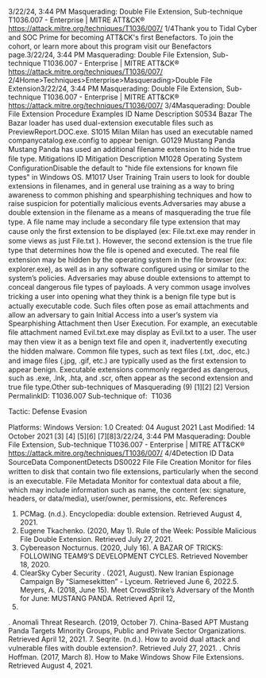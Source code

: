 3/22/24, 3:44 PM Masquerading: Double File Extension, Sub-technique T1036.007 - Enterprise | MITRE ATT&CK®
https://attack.mitre.org/techniques/T1036/007/ 1/4Thank you to Tidal Cyber and SOC Prime for becoming ATT&CK's ﬁrst Benefactors. To join the cohort, or learn more about this program visit our
Benefactors page.3/22/24, 3:44 PM Masquerading: Double File Extension, Sub-technique T1036.007 - Enterprise | MITRE ATT&CK®
https://attack.mitre.org/techniques/T1036/007/ 2/4Home>Techniques>Enterprise>Masquerading>Double File Extension3/22/24, 3:44 PM Masquerading: Double File Extension, Sub-technique T1036.007 - Enterprise | MITRE ATT&CK®
https://attack.mitre.org/techniques/T1036/007/ 3/4Masquerading: Double File Extension
Procedure Examples
ID Name Description
S0534 Bazar The Bazar loader has used dual-extension executable ﬁles such as PreviewReport.DOC.exe.
S1015 Milan Milan has used an executable named companycatalog.exe.config to appear benign.
G0129 Mustang Panda Mustang Panda has used an additional ﬁlename extension to hide the true ﬁle type.
Mitigations
ID Mitigation Description
M1028 Operating System
ConﬁgurationDisable the default to "hide ﬁle extensions for known ﬁle types" in Windows OS.
M1017 User Training Train users to look for double extensions in ﬁlenames, and in general use training as a way to bring
awareness to common phishing and spearphishing techniques and how to raise suspicion for
potentially malicious events.Adversaries may abuse a double extension in the ﬁlename as a means of masquerading the true ﬁle type. A ﬁle name may include a
secondary ﬁle type extension that may cause only the ﬁrst extension to be displayed (ex: File.txt.exe may render in some views as just
File.txt ). However, the second extension is the true ﬁle type that determines how the ﬁle is opened and executed. The real ﬁle extension
may be hidden by the operating system in the ﬁle browser (ex: explorer.exe), as well as in any software conﬁgured using or similar to the
system’s policies.
Adversaries may abuse double extensions to attempt to conceal dangerous ﬁle types of payloads. A very common usage involves tricking a
user into opening what they think is a benign ﬁle type but is actually executable code. Such ﬁles often pose as email attachments and allow
an adversary to gain Initial Access into a user’s system via Spearphishing Attachment then User Execution. For example, an executable ﬁle
attachment named Evil.txt.exe may display as Evil.txt to a user. The user may then view it as a benign text ﬁle and open it,
inadvertently executing the hidden malware.
Common ﬁle types, such as text ﬁles (.txt, .doc, etc.) and image ﬁles (.jpg, .gif, etc.) are typically used as the ﬁrst extension to appear benign.
Executable extensions commonly regarded as dangerous, such as .exe, .lnk, .hta, and .scr, often appear as the second extension and true ﬁle
type.Other sub-techniques of Masquerading (9)
[1][2]
[2]
Version PermalinkID: T1036.007
Sub-technique of:  T1036

Tactic: Defense Evasion

Platforms: Windows
Version: 1.0
Created: 04 August 2021
Last Modiﬁed: 14 October 2021
[3]
[4]
[5][6]
[7][8]3/22/24, 3:44 PM Masquerading: Double File Extension, Sub-technique T1036.007 - Enterprise | MITRE ATT&CK®
https://attack.mitre.org/techniques/T1036/007/ 4/4Detection
ID Data SourceData ComponentDetects
DS0022 File File Creation Monitor for ﬁles written to disk that contain two ﬁle extensions, particularly when the second is
an executable.
File Metadata Monitor for contextual data about a ﬁle, which may include information such as name, the
content (ex: signature, headers, or data/media), user/owner, permissions, etc.
References
1. PCMag. (n.d.). Encyclopedia: double extension. Retrieved
August 4, 2021.
2. Eugene Tkachenko. (2020, May 1). Rule of the Week: Possible
Malicious File Double Extension. Retrieved July 27, 2021.
3. Cybereason Nocturnus. (2020, July 16). A BAZAR OF TRICKS:
FOLLOWING TEAM9’S DEVELOPMENT CYCLES. Retrieved
November 18, 2020.
4. ClearSky Cyber Security . (2021, August). New Iranian
Espionage Campaign By “Siamesekitten” - Lyceum. Retrieved
June 6, 2022.5. Meyers, A. (2018, June 15). Meet CrowdStrike’s Adversary of
the Month for June: MUSTANG PANDA. Retrieved April 12,
2021.
. Anomali Threat Research. (2019, October 7). China-Based APT
Mustang Panda Targets Minority Groups, Public and Private
Sector Organizations. Retrieved April 12, 2021.
7. Seqrite. (n.d.). How to avoid dual attack and vulnerable ﬁles
with double extension?. Retrieved July 27, 2021.
. Chris Hoffman. (2017, March 8). How to Make Windows Show
File Extensions. Retrieved August 4, 2021.